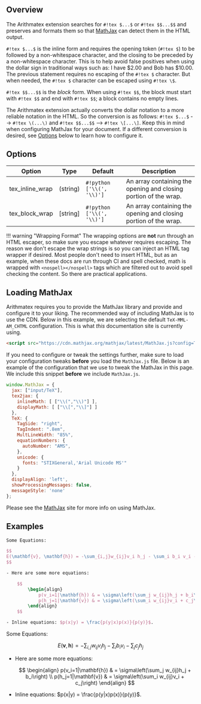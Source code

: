 ## Overview

The Arithmatex extension searches for `#!tex $...$` or `#!tex $$...$$` and preserves and formats them so that [MathJax](http://www.mathjax.org/) can detect them in the HTML output.

`#!tex $...$` is the inline form and requires the opening token (`#!tex $`) to be followed by a non-whitespace character, and the closing to be preceded by a non-whitespace character.  This is to help avoid false positives when using the dollar sign in traditional ways such as: I have $2.00 and Bob has $10.00.  The previous statement requires no escaping of the `#!tex $` character.  But when needed, the `#!tex $` character can be escaped using `#!tex \$`.

`#!tex $$...$$` is the *block* form.  When using `#!tex $$`, the block must start with `#!tex $$` and end with `#!tex $$`; a block contains no empty lines.

The Arithmatex extension actually converts the dollar notation to a more reliable notation in the HTML.  So the conversion is as follows: `#!tex $...$` --> `#!tex \(...\)` and `#!tex $$...$$` --> `#!tex \[...\]`.  Keep this in mind when configuring MathJax for your document.  If a different conversion is desired, see [Options](#options) below to learn how to configure it.

## Options

| Option    | Type | Default | Description |
|-----------|------|---------|-------------|
| tex_inline_wrap | \(string\) | `#!python ['\\(', '\\)']` | An array containing the opening and closing portion of the wrap. |
| tex_block_wrap | \[string\] | `#!python ['\\(', '\\)']` | An array containing the opening and closing portion of the wrap. |

!!! warning "Wrapping Format"
    The wrapping options are **not** run through an HTML escaper, so make sure you escape whatever requires escaping.  The reason we don't escape the wrap strings is so you can inject an HTML tag wrapper if desired.  Most people don't need to insert HTML, but as an example, when these docs are run through CI and spell checked, math is wrapped with `<nospell></nospell>` tags which are filtered out to avoid spell checking the content. So there are practical applications.

## Loading MathJax

Arithmatex requires you to provide the MathJax library and provide and configure it to your liking.  The recommended way of including MathJax is to use the CDN.  Below in this example, we are selecting the default `TeX-MML-AM_CHTML` configuration. This is what *this* documentation site is currently using.

```html
<script src="https://cdn.mathjax.org/mathjax/latest/MathJax.js?config=TeX-MML-AM_CHTML"></script>
```

If you need to configure or tweak the settings further, make sure to load your configuration tweaks **before** you load the `MathJax.js` file. Below is an example of the configuration that we use to tweak the MathJax in this page.  We include this snippet **before** we include `MathJax.js`.

```js
window.MathJax = {
  jax: ["input/TeX"],
  tex2jax: {
    inlineMath: [ ["\\(","\\)"] ],
    displayMath: [ ["\\[","\\]"] ]
  },
  TeX: {
    TagSide: "right",
    TagIndent: ".8em",
    MultLineWidth: "85%",
    equationNumbers: {
      autoNumber: "AMS",
    },
    unicode: {
      fonts: "STIXGeneral,'Arial Unicode MS'"
    }
  },
  displayAlign: 'left',
  showProcessingMessages: false,
  messageStyle: 'none'
};
```

Please see the [MathJax](http://www.mathjax.org/) site for more info on using MathJax.

## Examples

````tex
Some Equations:

$$
E(\mathbf{v}, \mathbf{h}) = -\sum_{i,j}w_{ij}v_i h_j - \sum_i b_i v_i - \sum_j c_j h_j
$$

- Here are some more equations:

    $$
        \begin{align}
            p(v_i=1|\mathbf{h}) & = \sigma\left(\sum_j w_{ij}h_j + b_i\right) \\
            p(h_j=1|\mathbf{v}) & = \sigma\left(\sum_i w_{ij}v_i + c_j\right)
        \end{align}
    $$

- Inline equations: $p(x|y) = \frac{p(y|x)p(x)}{p(y)}$.
````

Some Equations:

$$
E(\mathbf{v}, \mathbf{h}) = -\sum_{i,j}w_{ij}v_i h_j - \sum_i b_i v_i - \sum_j c_j h_j
$$

- Here are some more equations:

    $$
        \begin{align}
            p(v_i=1|\mathbf{h}) & = \sigma\left(\sum_j w_{ij}h_j + b_i\right) \\
            p(h_j=1|\mathbf{v}) & = \sigma\left(\sum_i w_{ij}v_i + c_j\right)
        \end{align}
    $$

- Inline equations: $p(x|y) = \frac{p(y|x)p(x)}{p(y)}$.

<!-- We only use MathJax on this one page, so we are just going to load it here. -->
<script type="text/x-mathjax-config">
MathJax.Hub.Config({
    tex2jax: {
        inlineMath: [ ["\\(","\\)"] ],
        displayMath: [ ["\\[","\\]"] ]
    },
    TeX: {
        TagSide: "right",
        TagIndent: ".8em",
        MultLineWidth: "85%",
        equationNumbers: {
            autoNumber: "AMS",
        },
        unicode: {
            fonts: "STIXGeneral,'Arial Unicode MS'"
        }
    },
    displayAlign: 'left',
    showProcessingMessages: false,
    messageStyle: 'none'
});
</script>
<script src="https://cdn.mathjax.org/mathjax/latest/MathJax.js?config=TeX-MML-AM_CHTML"></script>
